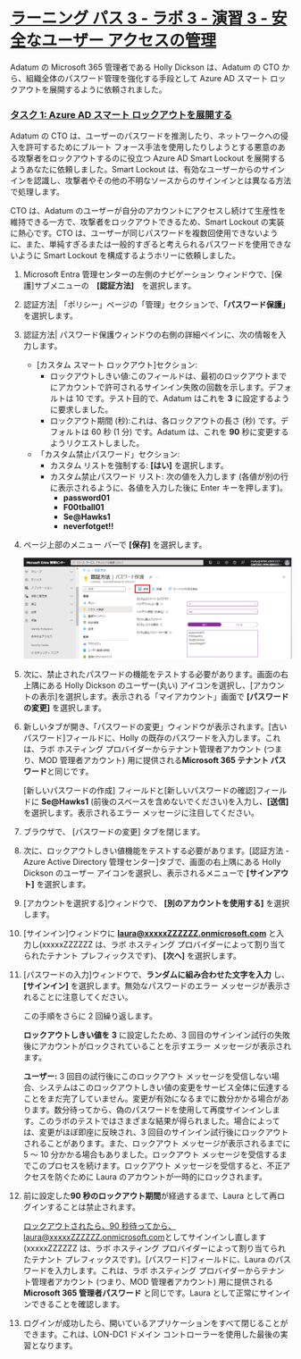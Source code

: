 # [ラーニング パス 3 - ラボ 3 - 演習 3 - 安全なユーザー アクセスの管理](https://github.com/MicrosoftLearning/MS-102T00-Microsoft-365-Administrator-Essentials/blob/master/Instructions/Labs/LAB_AK_03_Lab3_Ex3_Manage_secure_user_access.md#learning-path-3---lab-3---exercise-3---manage-secure-user-access)

Adatum の Microsoft 365 管理者である Holly Dickson は、Adatum の CTO から、組織全体のパスワード管理を強化する手段として Azure AD スマート ロックアウトを展開するように依頼されました。

### [タスク 1: Azure AD スマート ロックアウトを展開する](https://github.com/MicrosoftLearning/MS-102T00-Microsoft-365-Administrator-Essentials/blob/master/Instructions/Labs/LAB_AK_03_Lab3_Ex3_Manage_secure_user_access.md#task-2-deploy-azure-ad-smart-lockout)

Adatum の CTO は、ユーザーのパスワードを推測したり、ネットワークへの侵入を許可するためにブルート フォース手法を使用したりしようとする悪意のある攻撃者をロックアウトするのに役立つ Azure AD Smart Lockout を展開するようあなたに依頼しました。Smart Lockout は、有効なユーザーからのサインインを認識し、攻撃者やその他の不明なソースからのサインインとは異なる方法で処理します。

CTO は、Adatum のユーザーが自分のアカウントにアクセスし続けて生産性を維持できる一方で、攻撃者をロックアウトできるため、Smart Lockout の実装に熱心です。CTO は、ユーザーが同じパスワードを複数回使用できないように、また、単純すぎるまたは一般的すぎると考えられるパスワードを使用できないように Smart Lockout を構成するようホリーに依頼しました。

1. Microsoft Entra 管理センターの左側のナビゲーション ウィンドウで、[保護]サブメニューの　**[認証方法]**　を選択します。

2. 認証方法| 「ポリシー」ページの「管理」セクションで、**「パスワード保護」** を選択します。

3. 認証方法| パスワード保護ウィンドウの右側の詳細ペインに、次の情報を入力します。

   - [カスタム スマート ロックアウト]セクション:
     - ロックアウトしきい値:このフィールドは、最初のロックアウトまでにアカウントで許可されるサインイン失敗の回数を示します。デフォルトは 10 です。テスト目的で、Adatum はこれを **3** に設定するように要求しました。
     - ロックアウト期間 (秒):これは、各ロックアウトの長さ (秒) です。デフォルトは 60 秒 (1 分) です。Adatum は、これを **90** 秒に変更するようリクエストしました。
   - 「カスタム禁止パスワード」セクション:
     - カスタム リストを強制する:  **[はい]** を選択します。
     - カスタム禁止パスワード リスト: 次の値を入力します (各値が別の行に表示されるように、各値を入力した後に Enter キーを押します)。
       - **password01**
       - **F00tball01**
       - **Se@Hawks1**
       - **neverfotget!!**
   
4. ページ上部のメニュー バーで **[保存]** を選択します。

   ![](./media/lab3-3-3.png)

5. 次に、禁止されたパスワードの機能をテストする必要があります。画面の右上隅にある Holly Dickson のユーザー(丸い) アイコンを選択し、[アカウントの表示]を選択します。表示される「マイアカウント」画面で **[パスワードの変更]** を選択します。

6. 新しいタブが開き、「パスワードの変更」ウィンドウが表示されます。[古いパスワード]フィールドに、Holly の既存のパスワードを入力します。これは、ラボ ホスティング プロバイダーからテナント管理者アカウント (つまり、MOD 管理者アカウント) 用に提供される**Microsoft 365 テナント パスワード**と同じです。

    [新しいパスワードの作成] フィールドと[新しいパスワードの確認]フィールドに **Se@Hawks1** (前後のスペースを含めないでください)を入力し、**[送信]** を選択します。表示されるエラー メッセージに注目してください。

7. ブラウザで、 [パスワードの変更] タブを閉じます。

8. 次に、ロックアウトしきい値機能をテストする必要があります。[認証方法 - Azure Active Directory 管理センター]タブで、画面の右上隅にある Holly Dickson のユーザー アイコンを選択し、表示されるメニューで **[サインアウト]** を選択します。

9. [アカウントを選択する]ウィンドウで、 **[別のアカウントを使用する]** を選択します。

10. [サインイン]ウィンドウに **laura@xxxxxZZZZZZ.onmicrosoft.com** と入力し(xxxxxZZZZZZ は、ラボ ホスティング プロバイダーによって割り当てられたテナント プレフィックスです)、 **[次へ]** を選択します。

11. [パスワードの入力]ウィンドウで、**ランダムに組み合わせた文字を入力** し、**[サインイン]** を選択します。無効なパスワードのエラー メッセージが表示されることに注意してください。

    この手順をさらに 2 回繰り返します。

    **ロックアウトしきい値を** **3** に設定したため、3 回目のサインイン試行の失敗後にアカウントがロックされていることを示すエラー メッセージが表示されます。

    **ユーザー:** 3 回目の試行後にこのロックアウト メッセージを受信しない場合、システムはこのロックアウトしきい値の変更をサービス全体に伝達することをまだ完了していません。変更が有効になるまでに数分かかる場合があります。数分待ってから、偽のパスワードを使用して再度サインインします。このラボのテストではさまざまな結果が得られました。場合によっては、変更がほぼ即座に反映され、3 回目のサインイン試行後にロックアウトされることがあります。また、ロックアウト メッセージが表示されるまでに 5 ～ 10 分かかる場合もありました。ロックアウト メッセージを受信するまでこのプロセスを続けます。ロックアウト メッセージを受信すると、不正アクセスを防ぐために Laura のアカウントが一時的にロックされます。

12. 前に設定した**90 秒のロックアウト期間**が経過するまで、Laura として再ログインすることは禁止されます。

    [ロックアウトされたら、90 秒待ってから、 laura@xxxxxZZZZZZ.onmicrosoft.com](mailto:laura@xxxxxZZZZZZ.onmicrosoft.com)としてサインインし直します(xxxxxZZZZZZ は、ラボ ホスティング プロバイダーによって割り当てられたテナント プレフィックスです)。[パスワード]フィールドに、Laura のパスワードを入力します。これは、ラボ ホスティング プロバイダーからテナント管理者アカウント (つまり、MOD 管理者アカウント) 用に提供される **Microsoft 365 管理者パスワード** と同じです。Laura として正常にサインインできることを確認します。

13. ログインが成功したら、開いているアプリケーションをすべて閉じることができます。これは、LON-DC1 ドメイン コントローラーを使用した最後の実習となります。
